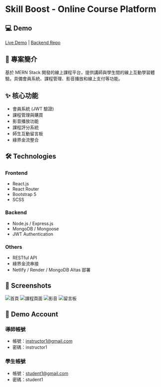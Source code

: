 # Skill Boost - Online Course Platform

## 💻 Demo
[Live Demo](https://skill-boost-web.netlify.app/) | [Backend Repo](https://github.com/Darren901/skillboost-backend)

## 🎯 專案簡介
基於 MERN Stack 開發的線上課程平台，提供講師與學生間的線上互動學習體驗。具備會員系統、課程管理、影音播放和線上支付等功能。

## ✨ 核心功能
- 會員系統 (JWT 驗證)
- 課程管理與購買
- 影音播放功能
- 課程評分系統
- 師生互動留言板
- 綠界金流整合

## 🛠 Technologies
### Frontend
- React.js
- React Router
- Bootstrap 5
- SCSS

### Backend
- Node.js / Express.js
- MongoDB / Mongoose
- JWT Authentication

### Others
- RESTful API
- 綠界金流串接
- Netlify / Render / MongoDB Altas 部署

## 📱 Screenshots
![首頁](./skillboost-首頁)
![課程頁面](./skillboost-課程總覽)
![影音](./skill-boost影音)
![留言板](./skill-boost留言板)

## 👤 Demo Account
### 導師帳號
* 帳號：instructor1@gmail.com
* 密碼：instructor1

### 學生帳號
* 帳號：student1@gmail.com
* 密碼：student1
